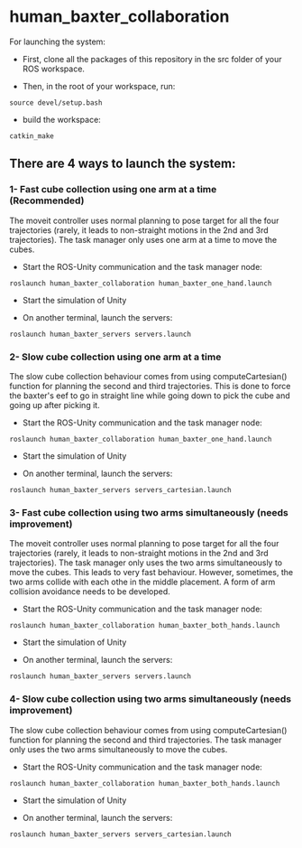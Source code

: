 # human_baxter_collaboration



For launching the system:

- First, clone all the packages of this repository in the src folder of your ROS workspace.

- Then, in the root of your workspace, run:
~~~
source devel/setup.bash
~~~

- build the workspace:
~~~
catkin_make
~~~

## There are 4 ways to launch the system:

### 1- Fast cube collection using one arm at a time (Recommended)

The moveit controller uses normal planning to pose target for all the four trajectories (rarely, it leads to non-straight motions in the 2nd and 3rd trajectories). The task manager only uses one arm at a time to move the cubes.

- Start the ROS-Unity communication and the task manager node:

~~~
roslaunch human_baxter_collaboration human_baxter_one_hand.launch
~~~

- Start the simulation of Unity

- On another terminal, launch the servers:

~~~
roslaunch human_baxter_servers servers.launch
~~~

### 2- Slow cube collection using one arm at a time

The slow cube collection behaviour comes from using computeCartesian() function for planning the second and third trajectories. This is done to force the baxter's eef to go in straight line while going down to pick the cube and going up after picking it. 

- Start the ROS-Unity communication and the task manager node:

~~~
roslaunch human_baxter_collaboration human_baxter_one_hand.launch
~~~

- Start the simulation of Unity

- On another terminal, launch the servers:

~~~
roslaunch human_baxter_servers servers_cartesian.launch
~~~

### 3- Fast cube collection using two arms simultaneously (needs improvement)

The moveit controller uses normal planning to pose target for all the four trajectories (rarely, it leads to non-straight motions in the 2nd and 3rd trajectories). The task manager only uses the two arms simultaneously to move the cubes. This leads to very fast behaviour. However, sometimes, the two arms collide with each othe in the middle placement. A form of arm collision avoidance needs to be developed.

- Start the ROS-Unity communication and the task manager node:

~~~
roslaunch human_baxter_collaboration human_baxter_both_hands.launch
~~~

- Start the simulation of Unity

- On another terminal, launch the servers:

~~~
roslaunch human_baxter_servers servers.launch
~~~

### 4- Slow cube collection using two arms simultaneously (needs improvement)

The slow cube collection behaviour comes from using computeCartesian() function for planning the second and third trajectories. The task manager only uses the two arms simultaneously to move the cubes.

- Start the ROS-Unity communication and the task manager node:
~~~
roslaunch human_baxter_collaboration human_baxter_both_hands.launch
~~~

- Start the simulation of Unity

- On another terminal, launch the servers: 
~~~
roslaunch human_baxter_servers servers_cartesian.launch
~~~
